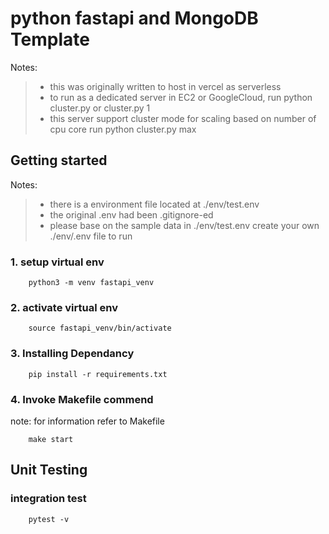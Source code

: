 # python fastapi and MongoDB Template
Notes:
>    - this was originally written to host in vercel as serverless
>    - to run as a dedicated server in EC2 or GoogleCloud, run python cluster.py or cluster.py 1
>    - this server support cluster mode for scaling based on number of cpu core run python cluster.py max

## Getting started
Notes:
>    - there is a environment file located at ./env/test.env
>    - the original .env had been .gitignore-ed  
>    - please base on the sample data in ./env/test.env create your own ./env/.env file to run

### 1. setup virtual env
```shell
    python3 -m venv fastapi_venv
```

### 2. activate virtual env
```shell
    source fastapi_venv/bin/activate
```
### 3. Installing Dependancy
```shell
    pip install -r requirements.txt 
```

### 4. Invoke Makefile commend
note: for information refer to Makefile 
```shell
    make start
```


## Unit Testing
### integration test
```shell
    pytest -v
```